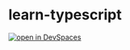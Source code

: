 # learn-typescript

[![open in DevSpaces](https://camo.githubusercontent.com/fd26beabde923bbf52f8ef029fa67c2f70b3c770a697e0f4587fe32091bdba6d/68747470733a2f2f696d672e736869656c64732e696f2f62616467652f4465765370616365732d72656164792d2d746f2d2d636f64652d626c75653f6c6f676f3d646576737061636573)](https://trilogy.devspaces.com/#https://github.com/jones-trilogy/learn-typescript)
